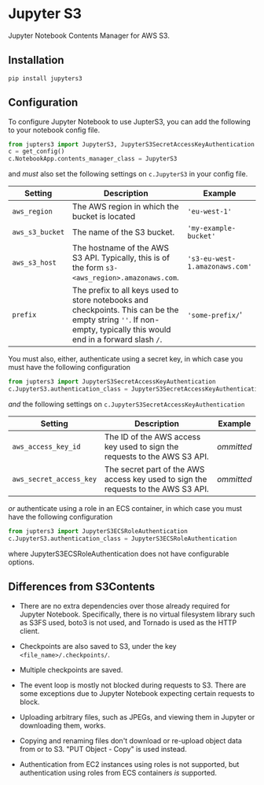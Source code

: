 # Jupyter S3

Jupyter Notebook Contents Manager for AWS S3.


## Installation

```
pip install jupyters3
```


## Configuration

To configure Jupyter Notebook to use JupterS3, you can add the following to your notebook config file.

```python
from jupters3 import JupyterS3, JupyterS3SecretAccessKeyAuthentication
c = get_config()
c.NotebookApp.contents_manager_class = JupyterS3
```

and _must_ also set the following settings on `c.JupyterS3` in your config file.

| Setting | Description | Example |
| --- | --- | --- |
| `aws_region` | The AWS region in which the bucket is located | `'eu-west-1'` |
| `aws_s3_bucket` | The name of the S3 bucket. | `'my-example-bucket'` |
| `aws_s3_host`  | The hostname of the AWS S3 API. Typically, this is of the form `s3-<aws_region>.amazonaws.com`. | `'s3-eu-west-1.amazonaws.com'` |
| `prefix` | The prefix to all keys used to store notebooks and checkpoints. This can be the empty string `''`. If non-empty, typically this would end in a forward slash `/`. | `'some-prefix/`' |

You must also, either, authenticate using a secret key, in which case you must have the following configuration

```python
from jupters3 import JupyterS3SecretAccessKeyAuthentication
c.JupyterS3.authentication_class = JupyterS3SecretAccessKeyAuthentication
```

_and_ the following settings on `c.JupyterS3SecretAccessKeyAuthentication`

| Setting | Description | Example |
| --- | --- | --- |
| `aws_access_key_id` | The ID of the AWS access key used to sign the requests to the AWS S3 API. | _ommitted_ |
| `aws_secret_access_key` | The secret part of the AWS access key used to sign the requests to the AWS S3 API. | _ommitted_ |

_or_ authenticate using a role in an ECS container, in which case you must have the following configuration

```python
from jupters3 import JupyterS3ECSRoleAuthentication
c.JupyterS3.authentication_class = JupyterS3ECSRoleAuthentication
```

where JupyterS3ECSRoleAuthentication does not have configurable options.


## Differences from S3Contents

- There are no extra dependencies over those already required for Jupyter Notebook. Specifically, there is no virtual filesystem library such as S3FS used, boto3 is not used, and Tornado is used as the HTTP client.

- Checkpoints are also saved to S3, under the key `<file_name>/.checkpoints/`.

- Multiple checkpoints are saved.

- The event loop is mostly not blocked during requests to S3. There are some exceptions due to Jupyter Notebook expecting certain requests to block.

- Uploading arbitrary files, such as JPEGs, and viewing them in Jupyter or downloading them, works.

- Copying and renaming files don't download or re-upload object data from or to S3. "PUT Object - Copy" is used instead.

- Authentication from EC2 instances using roles is not supported, but authentication using roles from ECS containers _is_ supported.
